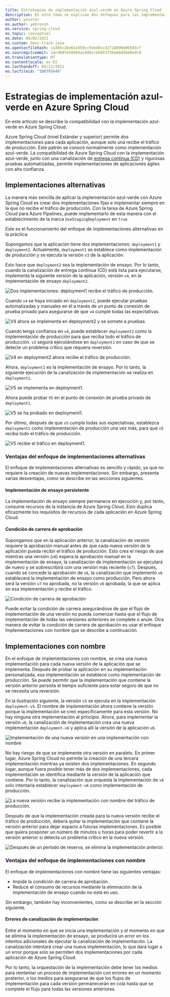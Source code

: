 ```yaml
---
title: Estrategias de implementación azul-verde en Azure Spring Cloud
description: En este tema se explican dos enfoques para las implementaciones azul-verde en Azure Spring Cloud.
author: yevster
ms.author: yebronsh
ms.service: spring-cloud
ms.topic: conceptual
ms.date: 04/02/2021
ms.custom: devx-track-java
ms.openlocfilehash: ca385c2be61e359cc93e40cc42718096606583cf
ms.sourcegitcommit: 14cd60fe58964acd4bccb6053f36e60d5848edc0
ms.translationtype: HT
ms.contentlocale: es-ES
ms.lasthandoff: 05/12/2021
ms.locfileid: "109795640"
---
```

# <a name="blue-green-deployment-strategies-in-azure-spring-cloud"></a>Estrategias de implementación azul-verde en Azure Spring Cloud

En este artículo se describe la compatibilidad con la implementación azul-verde en Azure Spring Cloud.

Azure Spring Cloud (nivel Estándar y superior) permite dos implementaciones para cada aplicación, aunque solo una recibe el tráfico de producción. Este patrón se conoce normalmente como implementación azul-verde. La compatibilidad de Azure Spring Cloud con la implementación azul-verde, junto con una canalización de [entrega continua (CD)](/azure/devops/learn/what-is-continuous-delivery) y rigurosas pruebas automatizadas, permite implementaciones de aplicaciones ágiles con alta confianza.

## <a name="alternating-deployments"></a>Implementaciones alternativas

La manera más sencilla de aplicar la implementación azul-verde con Azure Spring Cloud es crear dos implementaciones fijas e implementar siempre en la que no recibe el tráfico de producción. Con la tarea de Azure Spring Cloud para Azure Pipelines, puede implementarlo de esta manera con el establecimiento de la marca `UseStagingDeployment` en `true`.

Este es el funcionamiento del enfoque de implementaciones alternativas en la práctica:

Supongamos que la aplicación tiene dos implementaciones: `deployment1` y `deployment2`. Actualmente, `deployment1` se establece como implementación de producción y se ejecuta la versión `v3` de la aplicación.

Esto hace que `deployment2` sea la implementación de ensayo. Por lo tanto, cuando la canalización de entrega continua (CD) está lista para ejecutarse, implementa la siguiente versión de la aplicación, versión `v4`, en la implementación de ensayo `deployment2`.

![Dos implementaciones: deployment1 recibe el tráfico de producción.](media/spring-cloud-blue-green-patterns/alternating-deployments-1.png)

Cuando `v4` se haya iniciado en `deployment2`, puede ejecutar pruebas automatizadas y manuales en él a través de un punto de conexión de prueba privado para asegurarse de que `v4` cumple todas las expectativas.

![V4 ahora se implementa en deployment2 y se somete a pruebas.](media/spring-cloud-blue-green-patterns/alternating-deployments-2.png)

Cuando tenga confianza en `v4`, puede establecer `deployment2` como la implementación de producción para que reciba todo el tráfico de producción. `v3` seguirá ejecutándose en `deployment1` en caso de que se detecte un problema crítico que requiera reversión.

![V4 en deployment2 ahora recibe el tráfico de producción.](media/spring-cloud-blue-green-patterns/alternating-deployments-3.png)

Ahora, `deployment1` es la implementación de ensayo. Por lo tanto, la siguiente ejecución de la canalización de implementación se realiza en `deployment1`.

![V5 se implementa en deployment1.](media/spring-cloud-blue-green-patterns/alternating-deployments-4.png)

Ahora puede probar `V5` en el punto de conexión de prueba privado de `deployment1`.

![V5 se ha probado en deployment1.](media/spring-cloud-blue-green-patterns/alternating-deployments-5.png)

Por último, después de que `v5` cumpla todas sus expectativas, establezca `deployment1` como implementación de producción una vez más, para que `v5` reciba todo el tráfico de producción.

![V5 recibe el tráfico en deployment1.](media/spring-cloud-blue-green-patterns/alternating-deployments-6.png)

### <a name="tradeoffs-of-the-alternating-deployments-approach"></a>Ventajas del enfoque de implementaciones alternativas

El enfoque de implementaciones alternativas es sencillo y rápido, ya que no requiere la creación de nuevas implementaciones. Sin embargo, presenta varias desventajas, como se describe en las secciones siguientes.

#### <a name="persistent-staging-deployment"></a>Implementación de ensayo persistente

La implementación de ensayo siempre permanece en ejecución y, por tanto, consume recursos de la instancia de Azure Spring Cloud. Esto duplica eficazmente los requisitos de recursos de cada aplicación en Azure Spring Cloud.

#### <a name="the-approval-race-condition"></a>Condición de carrera de aprobación

Supongamos que en la aplicación anterior, la canalización de versión requiere la aprobación manual antes de que cada nueva versión de la aplicación pueda recibir el tráfico de producción. Esto crea el riesgo de que mientras una versión (`v6`) espera la aprobación manual en la implementación de ensayo, la canalización de implementación se ejecutará de nuevo y se sobrescribirá con una versión más reciente (`v7`). Después, cuando se concede la aprobación de `v6`, la canalización que implementó `v6` establecerá la implementación de ensayo como producción. Pero ahora será la versión `v7` no aprobada, no la versión `v6` aprobada, la que se aplica en esa implementación y recibe el tráfico.

![Condición de carrera de aprobación](media/spring-cloud-blue-green-patterns/alternating-deployments-race-condition.png)

Puede evitar la condición de carrera asegurándose de que el flujo de implementación de una versión no pueda comenzar hasta que el flujo de implementación de todas las versiones anteriores se complete o anule. Otra manera de evitar la condición de carrera de aprobación es usar el enfoque Implementaciones con nombre que se describe a continuación.

## <a name="named-deployments"></a>Implementaciones con nombre

En el enfoque de implementaciones con nombre, se crea una nueva implementación para cada nueva versión de la aplicación que se implementa. Después de probar la aplicación en su implementación personalizada, esa implementación se establece como implementación de producción. Se puede permitir que la implementación que contiene la versión anterior persista el tiempo suficiente para estar seguro de que no se necesita una reversión.

En la ilustración siguiente, la versión `v5` se ejecuta en la implementación `deployment-v5`. El nombre de implementación ahora contiene la versión porque la implementación se creó específicamente para esta versión. No hay ninguna otra implementación al principio. Ahora, para implementar la versión `v6`, la canalización de implementación crea una nueva implementación `deployment-v6` y aplica allí la versión de la aplicación `v6`.

![Implementación de una nueva versión en una implementación con nombre](media/spring-cloud-blue-green-patterns/named-deployment-1.png)

No hay riesgo de que se implemente otra versión en paralelo. En primer lugar, Azure Spring Cloud no permite la creación de una tercera implementación mientras ya existen dos implementaciones. En segundo lugar, aunque fuera posible tener más de dos implementaciones, cada implementación se identifica mediante la versión de la aplicación que contiene. Por lo tanto, la canalización que orquesta la implementación de `v6` solo intentaría establecer `deployment-v6` como implementación de producción.

![La nueva versión recibe la implementación con nombre del tráfico de producción.](media/spring-cloud-blue-green-patterns/named-deployment-2.png)

Después de que la implementación creada para la nueva versión recibe el tráfico de producción, deberá quitar la implementación que contiene la versión anterior para dejar espacio a futuras implementaciones. Es posible que quiera posponer un número de minutos u horas para poder revertir a la versión anterior si detecta un problema crítico en la nueva versión.

![Después de un período de reserva, se elimina la implementación anterior.](media/spring-cloud-blue-green-patterns/named-deployment-3.png)

### <a name="tradeoffs-of-the-named-deployments-approach"></a>Ventajas del enfoque de implementaciones con nombre

El enfoque de implementaciones con nombre tiene las siguientes ventajas:

* Impide la condición de carrera de aprobación.
* Reduce el consumo de recursos mediante la eliminación de la implementación de ensayo cuando no está en uso.

Sin embargo, también hay inconvenientes, como se describe en la sección siguiente.

#### <a name="deployment-pipeline-failures"></a>Errores de canalización de implementación

Entre el momento en que se inicia una implementación y el momento en que se elimina la implementación de ensayo, se producirá un error en los intentos adicionales de ejecutar la canalización de implementación. La canalización intentará crear una nueva implementación, lo que dará lugar a un error porque solo se permiten dos implementaciones por cada aplicación de Azure Spring Cloud.

Por lo tanto, la orquestación de la implementación debe tener los medios para reintentar un proceso de implementación con errores en un momento posterior, o los medios para asegurarse de que los flujos de implementación para cada versión permanecerán en cola hasta que se complete el flujo para todas las versiones anteriores.
